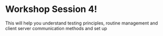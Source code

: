 # Workshop Session 4!

This will help you understand testing principles, routine management and client
server communication methods and set up